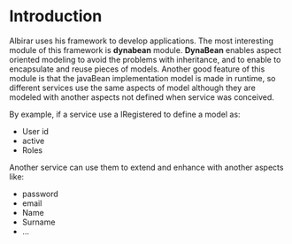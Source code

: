 Introduction
============

Albirar uses his framework to develop applications. The most interesting module of this framework is **dynabean** module. **DynaBean** enables aspect oriented modeling to avoid the problems with inheritance, and to enable to encapsulate and reuse pieces of models. Another good feature of this module is that the javaBean implementation model is made in runtime, so different services use the same aspects of model although they are modeled with another aspects not defined when service was conceived.

By example, if a service use a IRegistered to define a model as:

* User id
* active
* Roles

Another service can use them to extend and enhance with another aspects like:

* password
* email
* Name
* Surname
* ...

